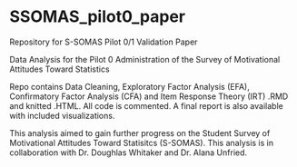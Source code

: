 # SSOMAS_pilot0_paper

Repository for S-SOMAS Pilot 0/1 Validation Paper

Data Analysis for the Pilot 0 Administration of the Survey of Motivational Attitudes Toward Statistics

Repo contains Data Cleaning, Exploratory Factor Analysis (EFA), Confirmatory Factor Analysis (CFA) and Item Response Theory (IRT) .RMD and knitted .HTML. All code is commented. A final report is also available with included visualizations.

This analysis aimed to gain further progress on the Student Survey of Motivational Attitudes Toward Statisitcs (S-SOMAS). This analysis is in collaboration with Dr. Doughlas Whitaker and Dr. Alana Unfried.
